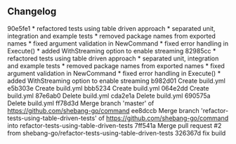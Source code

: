 

## Changelog

90e5fe1 * refactored tests using table driven approach * separated unit, integration and example tests * removed package names from exported names * fixed argument validation in NewCommand * fixed error handling in Execute() * added WithStreaming option to enable streaming
82985cc * refactored tests using table driven approach * separated unit, integration and example tests * removed package names from exported names * fixed argument validation in NewCommand * fixed error handling in Execute() * added WithStreaming option to enable streaming
b982d01 Create build.yml
e5b303e Create build.yml
bbb5234 Create build.yml
064e2dd Create build.yml
87e6ab0 Delete build.yml
cda2e1a Delete build.yml
690575a Delete build.yml
ff78d3d Merge branch 'master' of https://github.com/shebang-go/command
ee8dccb Merge branch 'refactor-tests-using-table-driven-tests' of https://github.com/shebang-go/command into refactor-tests-using-table-driven-tests
7ff541a Merge pull request #2 from shebang-go/refactor-tests-using-table-driven-tests
326367d fix build

